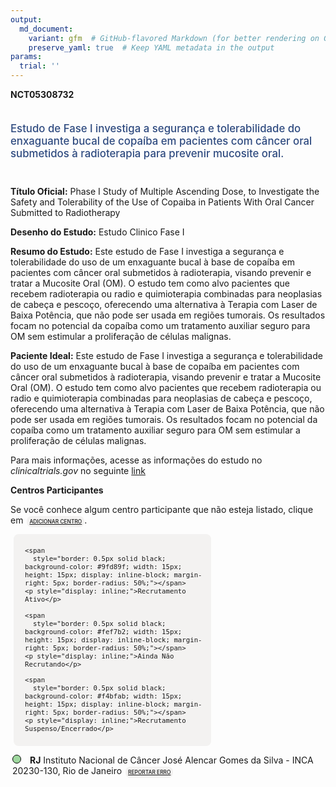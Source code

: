 ```yaml
---
output: 
  md_document:
    variant: gfm  # GitHub-flavored Markdown (for better rendering on GitHub)
    preserve_yaml: true  # Keep YAML metadata in the output
params:
  trial: ''
---
```


**NCT05308732**

<div style="padding: 5px 5px 5px 0px; font-size: 1.20em; font-weight: 500; color: #2E4A7F; text-align: left; margin-bottom: 20px">

Estudo de Fase I investiga a segurança e tolerabilidade do enxaguante
bucal de copaíba em pacientes com câncer oral submetidos à radioterapia
para prevenir mucosite oral.

</div>

**Título Oficial:** Phase I Study of Multiple Ascending Dose, to
Investigate the Safety and Tolerability of the Use of Copaiba in
Patients With Oral Cancer Submitted to Radiotherapy

**Desenho do Estudo:** Estudo Clinico Fase I

**Resumo do Estudo:** Este estudo de Fase I investiga a segurança e
tolerabilidade do uso de um enxaguante bucal à base de copaíba em
pacientes com câncer oral submetidos à radioterapia, visando prevenir e
tratar a Mucosite Oral (OM). O estudo tem como alvo pacientes que
recebem radioterapia ou radio e quimioterapia combinadas para neoplasias
de cabeça e pescoço, oferecendo uma alternativa à Terapia com Laser de
Baixa Potência, que não pode ser usada em regiões tumorais. Os
resultados focam no potencial da copaíba como um tratamento auxiliar
seguro para OM sem estimular a proliferação de células malignas.

**Paciente Ideal:** Este estudo de Fase I investiga a segurança e
tolerabilidade do uso de um enxaguante bucal à base de copaíba em
pacientes com câncer oral submetidos à radioterapia, visando prevenir e
tratar a Mucosite Oral (OM). O estudo tem como alvo pacientes que
recebem radioterapia ou radio e quimioterapia combinadas para neoplasias
de cabeça e pescoço, oferecendo uma alternativa à Terapia com Laser de
Baixa Potência, que não pode ser usada em regiões tumorais. Os
resultados focam no potencial da copaíba como um tratamento auxiliar
seguro para OM sem estimular a proliferação de células malignas.

Para mais informações, acesse as informações do estudo no
*clinicaltrials.gov* no seguinte
[link](https://clinicaltrials.gov/ct2/show/NCT05308732)

**Centros Participantes**

Se você conhece algum centro participante que não esteja listado, clique
em
<span style="color: #2E4A7F; margin-left: 2px; padding: 4px; background-color: #f3f2f1; border-radius: 8px; font-weight: 500; font-size: 0.6em"><a
href="https://flazar.shinyapps.io/formsapp?study_nct_id=NCT05308732&amp;location_id=N%2FA&amp;location_full_name=N%2FA&amp;form_type=Adicionar%20Centro"
target="_blank">ADICIONAR CENTRO</a></span>.

<div style="margin-bottom: 8px; margin-left: 5px; padding: 8px; max-width: 300px; background-color: #f3f2f1; border-radius: 8px; font-size: 0.9em">

<div style="margin-left: 10px;">

    <span 
      style="border: 0.5px solid black; background-color: #9fd89f; width: 15px; height: 15px; display: inline-block; margin-right: 5px; border-radius: 50%;"></span>
    <p style="display: inline;">Recrutamento Ativo</p>

</div>

<div style="margin-left: 10px;">

    <span 
      style="border: 0.5px solid black; background-color: #fef7b2; width: 15px; height: 15px; display: inline-block; margin-right: 5px; border-radius: 50%;"></span>
    <p style="display: inline;">Ainda Não Recrutando</p>

</div>

<div style="margin-left: 10px;">

    <span 
      style="border: 0.5px solid black; background-color: #f4bfab; width: 15px; height: 15px; display: inline-block; margin-right: 5px; border-radius: 50%;"></span>
    <p style="display: inline;">Recrutamento Suspenso/Encerrado</p>

</div>

</div>

<div style="margin: 3px;">

<span style="border: 0.5px solid black; display: inline-block; width: 12px; height: 12px; border-radius: 50%; margin-right: 10px; padding-bottom: 0px; background-color: #9fd89f;"></span>
**RJ** Instituto Nacional de Câncer José Alencar Gomes da Silva - INCA
20230-130, Rio de Janeiro
<span style="color: #2E4A7F; margin-left: 2px; padding: 4px; background-color: #f3f2f1; border-radius: 8px; font-weight: 500; font-size: 0.6em"><a
href="https://flazar.shinyapps.io/formsapp?study_nct_id=NCT05308732&amp;location_id=INSTITUTONACIONALDECANCERRIODEJANEIRO20231050BRAZIL&amp;location_full_name=Instituto%20Nacional%20de%20C%C3%A2ncer%20Jos%C3%A9%20Alencar%20Gomes%20da%20Silva%20-%20INCA%2C%2020230-130%2C%20Rio%20de%20Janeiro&amp;form_type=Reportar%20Erro"
target="_blank">REPORTAR ERRO</a></span>

</div>
